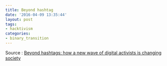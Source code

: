 ```yaml
---
title: Beyond hashtag
date: '2016-04-09 13:35:44'
layout: post
tags:
- hacktivism
categories:
- binary_transition
---
```




Source : [Beyond hashtags: how a new wave of digital activists is changing society][conversation.com]



[conversation.com]: https://theconversation.com/beyond-hashtags-how-a-new-wave-of-digital-activists-is-changing-society-57502?utm_content=buffer04cfa&utm_medium=social&utm_source=twitter.com&utm_campaign=buffer

